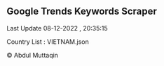 

## Google Trends Keywords Scraper 
 
Last Update 08-12-2022 , 20:35:15

Country List :
VIETNAM.json



© Abdul Muttaqin 
